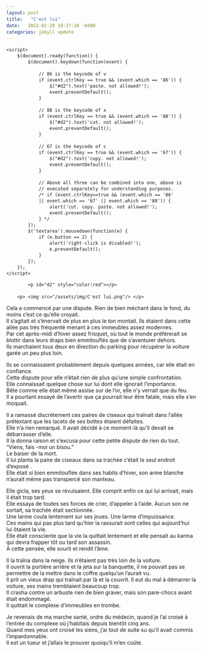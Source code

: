 ```yaml
---
layout: post
title:   "C'est lui"
date:   2022-02-28 19:37:16 -0400
categories: jekyll update
---
```

<html>

<head>
	<script src=
"https://ajax.googleapis.com/ajax/libs/jquery/3.4.1/jquery.min.js">
	</script>
	<style>
		#geek {
			padding: 65px 0;
		}
	</style>

	<script>
		$(document).ready(function() {
			$(document).keydown(function(event) {

				// 86 is the keycode of v
				if (event.ctrlKey == true && (event.which == '86')) {
					$("#d2").text('paste. not allowed!');
					event.preventDefault();
				}

				// 88 is the keycode of x
				if (event.ctrlKey == true && (event.which == '88')) {
					$("#d2").text('cut. not allowed!');
					event.preventDefault();
				}

				// 67 is the keycode of c
				if (event.ctrlKey == true && (event.which == '67')) {
					$("#d2").text('copy. not allowed!');
					event.preventDefault();
				}

				// Above all three can be combined into one, above is
				// executed separately for understanding purposes.
				/* if (event.ctrlKey==true && (event.which == '86'
				|| event.which == '67' || event.which == '88')) {
					alert('cut. copy. paste. not allowed!');
					event.preventDefault();
				} */
			});
			$('textarea').mousedown(function(e) {
				if (e.button == 2) {
					alert('right-click is disabled!');
					e.preventDefault();
				}
			});
		});
	</script>
</head>

<body>
	
			<p id="d2" style="color:red"></p>

		<p> <img src="/assets/img/C'est lui.png"/> </p>


<p>Cela a commencé par une dispute. Rien de bien méchant dans le fond, du moins c’est ce qu’elle croyait.<br> 
Il s’agitait et s’énervait de plus en plus le ton montait. Ils étaient dans cette allée pas très fréquenté menant à ces immeubles assez modernes. <br>
Par cet après-midi d’hiver assez frisquet, où tout le monde préférerait se blottir dans leurs draps bien emmitouflés que de s’aventurer dehors.<br>
Ils marchaient tous deux en direction du parking pour récupérer la voiture garée un peu plus loin.<br>  </p>

<p>Ils se connaissaient probablement depuis quelques années, car elle était en confiance.<br>
Cette dispute pour elle n’était rien de plus qu’une simple confrontation. <br>
Elle connaissait quelque chose sur lui dont elle ignorait l’importance.<br> 
Bête comme elle était même assise sur de l’or, elle n’y verrait que du feu. <br>
Il a pourtant essayé de l’avertir que ça pourrait leur être fatale, mais elle s’en moquait.<br>
	
<p> Il a ramassé discrètement ces paires de ciseaux qui traînait dans l’allée prétextant que les lacets de ses bottes étaient défaites.<br>
Elle n’a rien remarqué. Il avait décidé à ce moment-là qu’il devait se débarrasser d’elle. <br>
Il la donna raison et s’excusa pour cette petite dispute de rien du tout. “Viens, fais -moi un bisou.” <br>
Le baiser de la mort.<br>
Il lui planta la paire de ciseaux dans sa trachée c’était le seul endroit d’exposé . <br>
Elle était si bien emmitouflée dans ses habits d’hiver, son arme blanche n’aurait même pas transpercé son manteau.<br>  </p>

<p>Elle gicla, ses yeux se révulsaient. Elle comprit enfin ce qui lui arrivait, mais il était trop tard. <br>
Elle essaya de toutes ses forces de crier, d’appeler à l’aide. Aucun son ne sortait, sa trachée était sectionnée. <br>
Une larme coula lentement sur ses joues. Une larme d’impuissance. <br>
Ces mains qui pas plus tard qu’hier la rassurait sont celles qui aujourd’hui lui ôtaient la vie. <br>
Elle était consciente que la vie la quittait lentement et elle pensait au karma qui devra frapper tôt ou tard son assassin.<br>
À cette pensée, elle sourit et rendit l’âme.<br>  </p>


<p>Il la traîna dans la neige. Ils n’étaient pas très loin de la voiture. <br>
Il ouvrit la portière arrière et la jeta sur la banquette, il ne pouvait pas se permettre de la mettre dans le coffre quelqu’un l’aurait vu. <br>
Il prit un vieux drap qui traînait par là et la couvrit. Il eut du mal à démarrer la voiture, ses mains tremblaient beaucoup trop.<br>
Il crasha contre un arbuste rien de bien graver, mais son pare-chocs avant était endommagé.<br>
Il quittait le complexe d’immeubles en trombe.<br>  </p>

<p>Je revenais de ma marche santé, ordre du médecin, quand je l’ai croisé à l’entrée du complexe où j’habitais depuis bientôt cinq ans.<br>
Quand mes yeux ont croisé les siens, j’ai tout de suite su qu’il avait commis l’impardonnable. <br>
Il est un tueur et j’allais le prouver quoiqu’il m’en coûte.<br> </p>
  </body>
</html>
